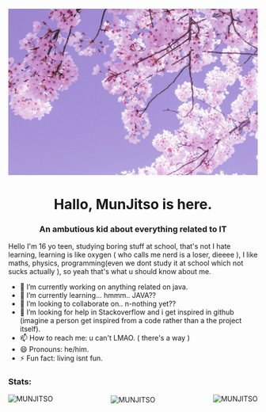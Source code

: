 ![](img/camille-villanueva-zsAPsRjzXRI-unsplash.jpg)
<h1 align="center">Hallo, MunJitso is here.</h1>
<h3 align="center">An ambutious kid about everything related to IT</h3>

Hello I'm 16 yo teen, studying boring stuff at school, that's not I hate learning, learning is like oxygen ( who calls me nerd is a loser, dieeee ), I like maths, physics, programming(even we dont study it at school which not sucks actually ), so yeah that's what u should know about me.

- 🔭 I’m currently working on anything related on java.
- 🌱 I’m currently learning... hmmm.. JAVA??
- 👯 I’m looking to collaborate on.. n-nothing yet??
- 🤔 I’m looking for help in Stackoverflow and i get inspired in github (imagine a person get inspired from a code rather than a the project itself).
- 📫 How to reach me: u can't LMAO. ( there's a way )
- 😄 Pronouns: he/him.
- ⚡ Fun fact: living isnt fun.


<h3 align="left">Stats: </h3>

<p align="center">
  <img align="left" src="https://github-readme-streak-stats.herokuapp.com/?user=MunJitso" alt="MUNJITSO"/>
  <img align="right" src="https://github-readme-stats.vercel.app/api/top-langs?username=MunJitso&show_icons=true&locale=en&layout=compact" alt="MUNJITSO"/>
</p>
<p align="center">
  <img align="center" src="https://github-readme-stats.vercel.app/api?username=MunJitso"  alt="MUNJITSO"/>
</p>

